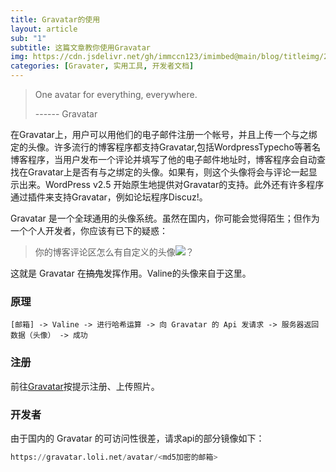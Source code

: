 ```yaml
---
title: Gravatar的使用
layout: article
sub: "1"
subtitle: 这篇文章教你使用Gravatar
img: https://cdn.jsdelivr.net/gh/immccn123/imimbed@main/blog/titleimg/20211117.png
categories: [Gravater, 实用工具, 开发者文档]
---
```

> One avatar for everything, everywhere.
>
> ------ Gravatar

在Gravatar上，用户可以用他们的电子邮件注册一个帐号，并且上传一个与之绑定的头像。许多流行的博客程序都支持Gravatar,包括WordpressTypecho等著名博客程序，当用户发布一个评论并填写了他的电子邮件地址时，博客程序会自动查找在Gravatar上是否有与之绑定的头像。如果有，则这个头像将会与评论一起显示出来。WordPress v2.5 开始原生地提供对Gravatar的支持。此外还有许多程序通过插件来支持Gravatar，例如论坛程序Discuz!。


Gravatar 是一个全球通用的头像系统。虽然在国内，你可能会觉得陌生；但作为一个个人开发者，你应该有已下的疑惑：
> 你的博客评论区怎么有自定义的头像![](https://gravatar.loli.net/avatar/7c5f738f2a0fb9dd09b75d4befb3cf11?d=mp&v=1.4.16)？

这就是 Gravatar 在~~搞鬼~~发挥作用。Valine的头像来自于这里。
### 原理
```
[邮箱] -> Valine -> 进行哈希运算 -> 向 Gravatar 的 Api 发请求 -> 服务器返回数据（头像） -> 成功
```

### 注册
前往[Gravatar](https://gravatar.com/ "Gravatar的官网")按提示注册、上传照片。

### 开发者
由于国内的 Gravatar 的可访问性很差，请求api的部分镜像如下：
```py
https://gravatar.loli.net/avatar/<md5加密的邮箱>
```